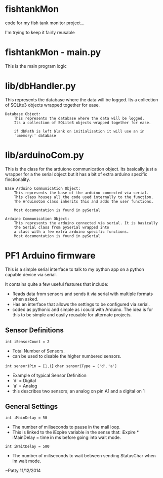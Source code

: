 fishtankMon
===========

code for my fish tank monitor project...

I'm trying to keep it fairly reusable


fishtankMon - main.py
=====================
This is the main program logic


lib/dbHandler.py
================
This represents the database where the data will be logged. Its a 
collection of SQLite3 objects wrapped together for ease.

    Database Object:
        This represents the database where the data will be logged. 
        Its a collection of SQLite3 objects wrapped together for ease.
        
        if dbPath is left blank on initialisation it will use an in 
        ':memory:' database


lib/arduinoCom.py
=================
This is the class for the arduiono communication object. Its basically 
just a wrapper for a the serial object but it has a bit of extra arduino 
specific finctionality.

    Base Arduino Communication Object:
        This represents the base of the arduino connected via serial. 
        This class houses all the code used internally to the function. 
        The ArduinoCom class inherits this and adds the user functions.
        
        Most documentation is found in pySerial

    Arduino Communication Object:
        This represents the arduino connected via serial. It is basically
        the Serial class from pySerial wrapped into
        a class with a few extra arduino specific functions.
        Most documentation is found in pySerial

PF1 Arduino firmware
====================
  
This is a simple serial interface to talk to my python app on a python 
capable device via serial.
 
It contains quite a few useful features that include:
 * Reads data from sensors and sends it via serial with multiple 
   formats when asked.
 * Has an interface that allows the settings to be configured via 
   serial.
 * coded as pythonic and simple as i could with Arduino. The idea is 
   for this to be simple and easily reusable for alternate projects.

Sensor Definitions 
------------------

```int iSensorCount = 2```
 * Total Number of Sensors.
 * can be used to disable the higher numbered sensors.
    
```int sensor1Pin = [1,1]```
```char sensor1Type = ['d','a']```
 * Example of typical Sensor Definition
 * 'd' = Digital
 * 'a' = Analog
 * this describes two sensors; an analog on pin A1 and a digital on 1
    
General Settings
----------------
    
```int iMainDelay = 50```
 * The number of miliseconds to pause in the mail loop.
 * This is linked to the iExpire variable in the sense
   that: 
        iExpire * iMainDelay = time in ms before going into wait mode.
        
```int iWaitDelay = 500```
 * The number of miliseconds to wait between sending StatusChar when im 
   wait mode.

  ~Patty
         11/12/2014
